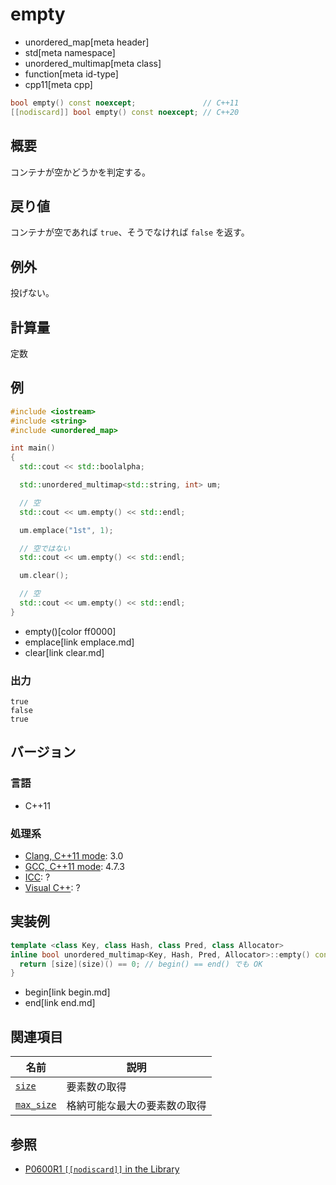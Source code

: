 # empty
* unordered_map[meta header]
* std[meta namespace]
* unordered_multimap[meta class]
* function[meta id-type]
* cpp11[meta cpp]

```cpp
bool empty() const noexcept;               // C++11
[[nodiscard]] bool empty() const noexcept; // C++20
```

## 概要
コンテナが空かどうかを判定する。


## 戻り値
コンテナが空であれば `true`、そうでなければ `false` を返す。


## 例外
投げない。


## 計算量
定数


## 例
```cpp example
#include <iostream>
#include <string>
#include <unordered_map>

int main()
{
  std::cout << std::boolalpha;

  std::unordered_multimap<std::string, int> um;

  // 空
  std::cout << um.empty() << std::endl;

  um.emplace("1st", 1);

  // 空ではない
  std::cout << um.empty() << std::endl;

  um.clear();

  // 空
  std::cout << um.empty() << std::endl;
}
```
* empty()[color ff0000]
* emplace[link emplace.md]
* clear[link clear.md]

### 出力
```
true
false
true
```

## バージョン
### 言語
- C++11

### 処理系
- [Clang, C++11 mode](/implementation.md#clang): 3.0
- [GCC, C++11 mode](/implementation.md#gcc): 4.7.3
- [ICC](/implementation.md#icc): ?
- [Visual C++](/implementation.md#visual_cpp): ?

## 実装例
```cpp
template <class Key, class Hash, class Pred, class Allocator>
inline bool unordered_multimap<Key, Hash, Pred, Allocator>::empty() const noexcept {
  return [size](size)() == 0; // begin() == end() でも OK
}
```
* begin[link begin.md]
* end[link end.md]

## 関連項目

| 名前                        | 説明                         |
|-----------------------------|------------------------------|
| [`size`](size.md)         | 要素数の取得                 |
| [`max_size`](max_size.md) | 格納可能な最大の要素数の取得 |


## 参照
- [P0600R1 `[[nodiscard]]` in the Library](http://www.open-std.org/jtc1/sc22/wg21/docs/papers/2017/p0600r1.pdf)
